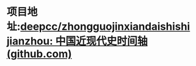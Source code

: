 # 项目地址:[deepcc/zhongguojinxiandaishishijianzhou: 中国近现代史时间轴 (github.com)](https://github.com/deepcc/zhongguojinxiandaishishijianzhou)